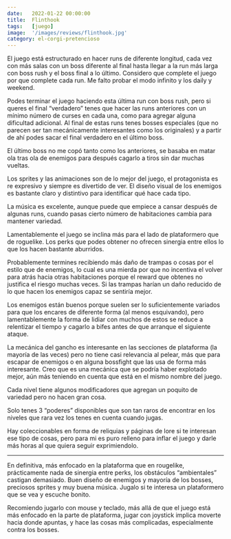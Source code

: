 ```yaml
---
date:   2022-01-22 00:00:00
title:  Flinthook
tags:   [juego]
image:  '/images/reviews/flinthook.jpg'
category: el-corgi-pretencioso
---
```

El juego está estructurado en hacer runs de diferente longitud, cada vez con más salas con un boss diferente al final hasta llegar a la run más larga con boss rush y el boss final a lo último. Considero que complete el juego por que complete cada run. Me falto probar el modo infinito y los daily y weekend.

Podes terminar el juego haciendo esta última run con boss rush, pero si queres el final “verdadero” tenes que hacer las runs anteriores con un mínimo número de curses en cada una, como para agregar alguna dificultad adicional. Al final de estas runs tenes bosses especiales (que no parecen ser tan mecánicamente interesantes como los originales) y a partir de ahí podes sacar el final verdadero en el último boss.

El último boss no me copó tanto como los anteriores, se basaba en matar ola tras ola de enemigos para después cagarlo a tiros sin dar muchas vueltas.

Los sprites y las animaciones son de lo mejor del juego, el protagonista es re expresivo y siempre es divertido de ver. El diseño visual de los enemigos es bastante claro y distintivo para identificar qué hace cada tipo.

La música es excelente, aunque puede que empiece a cansar después de algunas runs, cuando pasas cierto número de habitaciones cambia para mantener variedad.

Lamentablemente el juego se inclina más para el lado de plataformero que de roguelike. Los perks que podes obtener no ofrecen sinergia entre ellos lo que los hacen bastante aburridos. 

Probablemente termines recibiendo más daño de trampas o cosas por el estilo que de enemigos, lo cual es una mierda por que no incentiva el volver para atrás hacia otras habitaciones porque el reward que obtenes no justifica el riesgo muchas veces. Si las trampas harían un daño reducido de lo que hacen los enemigos capaz se sentiría mejor.

Los enemigos están buenos porque suelen ser lo suficientemente variados para que los encares de diferente forma (al menos esquivando), pero lamentablemente la forma de lidiar con muchos de estos se reduce a relentizar el tiempo y cagarlo a bifes antes de que arranque el siguiente ataque.

La mecánica del gancho es interesante en las secciones de plataforma (la mayoría de las veces) pero no tiene casi relevancia al pelear, más que para escapar de enemigos o en alguna bossfight que las usa de forma más interesante. Creo que es una mecánica que se podría haber explotado mejor, aún más teniendo en cuenta que está en el mismo nombre del juego.

Cada nivel tiene algunos modificadores que agregan un poquito de variedad pero no hacen gran cosa.

Solo tenes 3 “poderes” disponibles que son tan raros de encontrar en los niveles que rara vez los tenes en cuenta cuando jugas.

Hay coleccionables en forma de reliquias y páginas de lore si te interesan ese tipo de cosas, pero para mi es puro relleno para inflar el juego y darle más horas al que quiera seguir exprimiendolo.

<hr>

En definitiva, más enfocado en la plataforma que en rougelike, prácticamente nada de sinergia entre perks, los obstáculos “ambientales” castigan demasiado. Buen diseño de enemigos y mayoría de los bosses, preciosos sprites y muy buena música. Jugalo si te interesa un plataformero que se vea y escuche bonito.

Recomiendo jugarlo con mouse y teclado, más allá de que el juego está más enfocado en la parte de plataforma, jugar con joystick implica moverte hacia donde apuntas, y hace las cosas más complicadas, especialmente contra los bosses.
